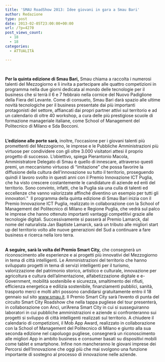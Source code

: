 ```yaml
---
title: 'SMAU RoadShow 2013: Idee giovani in gara a Smau Bari'
author: Redazione
type: post
date: 2013-02-05T23:00:00+00:00
url: /?p=4270
post_views_count:
  - 18
  - 18
categories:
  - ATTUALITÀ

---
```

&nbsp;

**Per la quinta edizione di Smau Bari,** Smau chiama a raccolta i numerosi talenti del Mezzogiorno e li invita a partecipare alle quattro competizioni in programma nella due giorni dedicata al mondo delle tecnologie per il business che si terr&agrave; il 6 e 7 febbraio nella cornice del Nuovo Padiglione della Fiera del Levante. Come di consueto, Smau Bari dar&agrave; spazio alle ultime novit&agrave; tecnologiche per il business presentate dai pi&ugrave; importanti protagonisti del settore, affiancati dai propri partner attivi sul territorio e ad un calendario di oltre 40 workshop, a cura delle pi&ugrave; prestigiose scuole di formazione manageriale italiane, come School of Management del Politecnico di Milano e Sda Bocconi.

&nbsp;  
**L&rsquo;edizione alle porte sar&agrave;**, inoltre, l&rsquo;occasione per i giovani talenti pi&ugrave; promettenti del Mezzogiorno, le imprese e le Pubbliche Amministrazioni pi&ugrave; virtuose per condividere con gli oltre 3.000 visitatori attesi il proprio progetto di successo. L&rsquo;obiettivo, spiega Pierantonio Macola, Amministratore Delegato di Smau &egrave; quello di innescare, attraverso questi premi, un meccanismo virtuoso di &ldquo;imitazione&rdquo; che possa favorire la diffusione della cultura dell&rsquo;innovazione su tutto il territorio, proseguendo quindi il lavoro svolto in questi anni con il Premio Innovazione ICT Puglia, che ha visto crescere costantemente le candidature di aziende ed enti del territorio. Sono convinto, infatti, che la Puglia sia una culla di talenti ed eccellenze che vanno valorizzate affinch&eacute; diventino un esempio per tutti gli innovatori.&rdquo;&nbsp; Il programma della quinta edizione di Smau Bari inizia con il Premio Innovazione ICT Puglia, realizzato in collaborazione con la School of Management del Politecnico di Milano e Regione Puglia, che vedr&agrave; sul palco le imprese che hanno ottenuto importanti vantaggi competitivi grazie alle tecnologie digitali. Successivamente si passer&agrave; al Premio Lamarck, dal nome del naturalista Jan Baptiste Lamarck, sar&agrave; un tributo alle migliori start up del territorio volto alle nuove generazioni del Sud a continuare a fare business e ricerca nella loro terra.

&nbsp;  
**A seguire, sar&agrave; la volta del Premio Smart City,** che consegner&agrave; un riconoscimento alle esperienze e ai progetti pi&ugrave; innovativi del Mezzogiorno in tema di citt&agrave; intelligenti. Le Amministrazioni del territorio che hanno sviluppato progetti in tema di servizi intelligenti per il turismo, valorizzazione del patrimonio storico, artistico e culturale, innovazione per agricoltura e cultura dell&rsquo;alimentazione, alfabetizzazione digitale e e-Government, mobilit&agrave; sostenibile e sicurezza, smaltimento dei rifiuti, efficienza energetica e edilizia sostenibile, finanziamenti pubblici, sanit&agrave;, trasporto merci e molti altri possono candidarsi gratuitamente entro il 18 gennaio sul sito www.smau.it. Il Premio Smart City sar&agrave; l&rsquo;evento di punta del circuito Smart City Roadshow che nella tappa pugliese del tour presenter&agrave;, in collaborazione con Anci, un&rsquo;Arena Smart City in cui si susseguiranno laboratori in cui pubbliche amministrazioni e aziende si confronteranno sui progetti si sviluppo di citt&agrave; intelligenti realizzati sul territorio. A chiudere il calendario di competizioni, il Mob App Award, realizzato in collaborazione con la School of Management del Politecnico di Milano e giunto alla sua seconda edizione nel capoluogo pugliese, consegner&agrave; un riconoscimento alle migliori App in ambito business e consumer basati su dispositivi mobili come tablet e smartphone. Infine non mancheranno le giovani imprese dei Percorsi dell&rsquo;Innovazione che oggi pi&ugrave; che mai svolgono una funzione importante di sostegno al processo di innovazione nelle aziende. 

&nbsp;